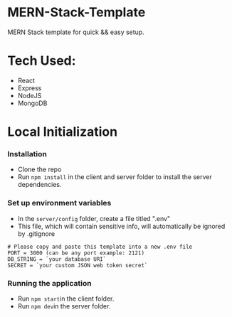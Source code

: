 # MERN-Stack-Template
 MERN Stack template for quick && easy setup.

# Tech Used:
- React
- Express
- NodeJS
- MongoDB

# Local Initialization
### Installation
- Clone the repo
- Run ```npm install``` in the client and server folder to install the server dependencies.

### Set up environment variables
- In the ```server/config``` folder, create a file titled ".env"
- This file, which will contain sensitive info, will automatically be ignored by .gitignore


```
# Please copy and paste this template into a new .env file
PORT = 3000 (can be any port example: 2121)
DB_STRING = `your database URI`
SECRET = `your custom JSON web token secret`
```
  
### Running the application
- Run ```npm start```in the client folder.
- Run ```npm dev```in the server folder.
